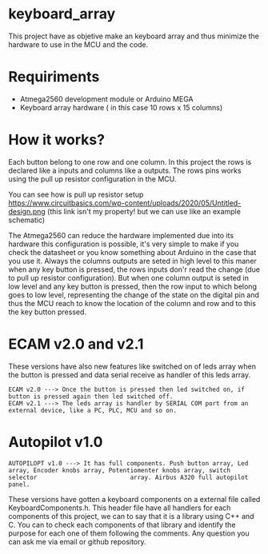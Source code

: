 # keyboard_array

This project have as objetive make an keyboard array and thus minimize the hardware to use in the MCU and the code.

# Requiriments
- Atmega2560 development module or Arduino MEGA
- Keyboard array hardware ( in this case 10 rows x 15 columns)

# How it works?
Each button belong to one row and one column. In this project the rows is declared like a inputs and columns like a outputs. 
The rows pins works using the pull up resistor configuration in the MCU. 

You can see how is pull up resistor setup
https://www.circuitbasics.com/wp-content/uploads/2020/05/Untitled-design.png (this link isn't my property! but we can use like an example schematic)

The Atmega2560 can reduce the hardware implemented due into its hardware this configuration is possible, it's very simple to make if you check the datasheet or you know something about Arduino in the case that you use it. Always the columns outputs are seted in high level to this maner when any key button is pressed, the rows inputs don'r read the change (due to pull up resistor configuration). But when one column output is seted in low level and any key button is pressed, then the row input to which belong goes to low level, representing the change of the state on the digital pin and thus the MCU reach to know the location of the column and row and to this the key button pressed.

# ECAM v2.0 and v2.1

These versions have also new features like switched on of leds array when the button is pressed and data serial receive as handler of this leds array.

	ECAM v2.0 ---> Once the button is pressed then led switched on, if button is pressed again then led switched off.
	ECAM v2.1 ---> The leds array is handler by SERIAL COM port from an external device, like a PC, PLC, MCU and so on.

# Autopilot v1.0

	AUTOPILOPT v1.0 ---> It has full components. Push button array, Led array, Encoder knobs array, Potentiomenter knobs array, switch selector 						 array. Airbus A320 full autopilot panel. 

These versions have gotten a keyboard components on a external file called KeyboardComponents.h. This header file have all handlers for each components of this project, we can to say that it is a library using C++ and C. You can to check each components of that library and identify the purpose for each one of them following the comments. Any question you can ask me via email or github repository.